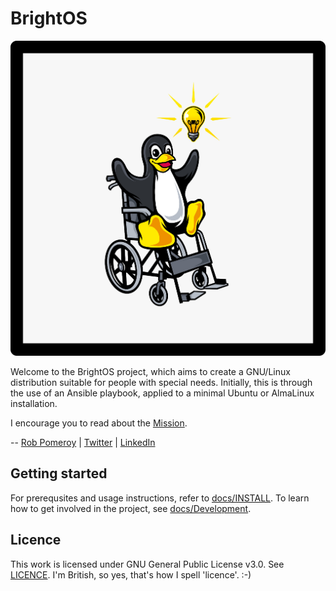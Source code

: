 # BrightOS

![BrightOS logo - Tux mascot in wheelchair with lightbulb](images/BrightOS.png)

Welcome to the BrightOS project, which aims to create a GNU/Linux distribution
suitable for people with special needs. Initially, this is through the use of an
Ansible playbook, applied to a minimal Ubuntu or AlmaLinux installation.

I encourage you to read about the [Mission](docs/Mission.md).

-- [Rob Pomeroy](https://pomeroy.me/contact "contact me via my website") |
[Twitter](https://twitter.com/robpomeroy "reach me on Twitter") |
[LinkedIn](https://linkedin/com/in/robpomeroy "connect via LinkedIn")

## Getting started

For prerequsites and usage instructions, refer to
[docs/INSTALL](docs/INSTALL.md). To learn how to get involved in the project,
see [docs/Development](docs/Development.md).

## Licence

This work is licensed under GNU General Public License v3.0. See
[LICENCE](LICENCE.md). I'm British, so yes, that's how I spell 'licence'. :-)
